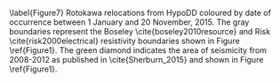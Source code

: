 \label{Figure7} Rotokawa relocations from HypoDD coloured by date of occurrence between 1 January and 20 November, 2015. The gray boundaries represent the Boseley \cite{boseley2010resource} and Risk \cite{risk2000electrical} resistivity boundaries shown in Figure \ref{Figure1}. The green diamond indicates the area of seismicity from 2008-2012 as published in \cite{Sherburn_2015} and shown in Figure \ref{Figure1}.